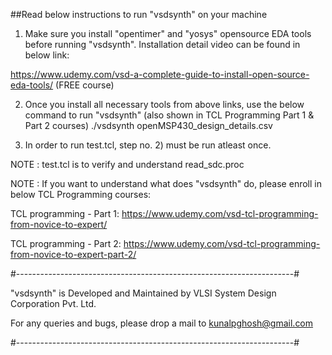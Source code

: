 
##Read below instructions to run "vsdsynth" on your machine 


1. Make sure you install "opentimer" and "yosys" opensource EDA tools before running "vsdsynth". Installation detail video can be found in below link:

  https://www.udemy.com/vsd-a-complete-guide-to-install-open-source-eda-tools/ (FREE course)
  

2. Once you install all necessary tools from above links, use the below command to run "vsdsynth" (also shown in TCL Programming Part 1 & Part 2 courses)
  ./vsdsynth openMSP430_design_details.csv 


3. In order to run test.tcl, step no. 2) must be run atleast once. 


NOTE : test.tcl is to verify and understand read_sdc.proc

NOTE : If you want to understand what does "vsdsynth" do, please enroll in below TCL Programming courses:

TCL programming - Part 1:
  https://www.udemy.com/vsd-tcl-programming-from-novice-to-expert/

TCL programming - Part 2:
  https://www.udemy.com/vsd-tcl-programming-from-novice-to-expert-part-2/

#---------------------------------------------------------------------#


"vsdsynth" is Developed and Maintained by VLSI System Design Corporation Pvt. Ltd.


For any queries and bugs, please drop a mail to kunalpghosh@gmail.com


#---------------------------------------------------------------------#

